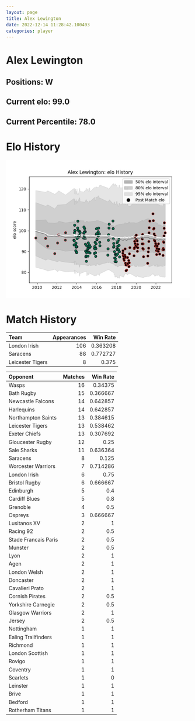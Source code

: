 ```yaml
---  
layout: page  
title: Alex Lewington  
date: 2022-12-14 11:28:42.100403  
categories: player  
---
```

# Alex Lewington

## Positions: W

## Current elo: 99.0

## Current Percentile: 78.0

# Elo History


![elo history](history_AlexLewington.png)
# Match History


| Team             |   Appearances |   Win Rate |
|:-----------------|--------------:|-----------:|
| London Irish     |           106 |   0.363208 |
| Saracens         |            88 |   0.772727 |
| Leicester Tigers |             8 |   0.375    |

| Opponent             |   Matches |   Win Rate |
|:---------------------|----------:|-----------:|
| Wasps                |        16 |   0.34375  |
| Bath Rugby           |        15 |   0.366667 |
| Newcastle Falcons    |        14 |   0.642857 |
| Harlequins           |        14 |   0.642857 |
| Northampton Saints   |        13 |   0.384615 |
| Leicester Tigers     |        13 |   0.538462 |
| Exeter Chiefs        |        13 |   0.307692 |
| Gloucester Rugby     |        12 |   0.25     |
| Sale Sharks          |        11 |   0.636364 |
| Saracens             |         8 |   0.125    |
| Worcester Warriors   |         7 |   0.714286 |
| London Irish         |         6 |   0.75     |
| Bristol Rugby        |         6 |   0.666667 |
| Edinburgh            |         5 |   0.4      |
| Cardiff Blues        |         5 |   0.8      |
| Grenoble             |         4 |   0.5      |
| Ospreys              |         3 |   0.666667 |
| Lusitanos XV         |         2 |   1        |
| Racing 92            |         2 |   0.5      |
| Stade Francais Paris |         2 |   0.5      |
| Munster              |         2 |   0.5      |
| Lyon                 |         2 |   1        |
| Agen                 |         2 |   1        |
| London Welsh         |         2 |   1        |
| Doncaster            |         2 |   1        |
| Cavalieri Prato      |         2 |   1        |
| Cornish Pirates      |         2 |   0.5      |
| Yorkshire Carnegie   |         2 |   0.5      |
| Glasgow Warriors     |         2 |   1        |
| Jersey               |         2 |   0.5      |
| Nottingham           |         1 |   1        |
| Ealing Trailfinders  |         1 |   1        |
| Richmond             |         1 |   1        |
| London Scottish      |         1 |   1        |
| Rovigo               |         1 |   1        |
| Coventry             |         1 |   1        |
| Scarlets             |         1 |   0        |
| Leinster             |         1 |   1        |
| Brive                |         1 |   1        |
| Bedford              |         1 |   1        |
| Rotherham Titans     |         1 |   1        |